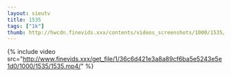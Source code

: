 ```yaml
--- 
layout: sieutv
title: 1535
tags: ["1k"]
thumb: http://hwcdn.finevids.xxx/contents/videos_screenshots/1000/1535/preview.mp4.jpg
---
```

{% include video src="http://www.finevids.xxx/get_file/1/36c6d421e3a8a89cf6ba5e5243e5e1d0/1000/1535/1535.mp4/" %} 
